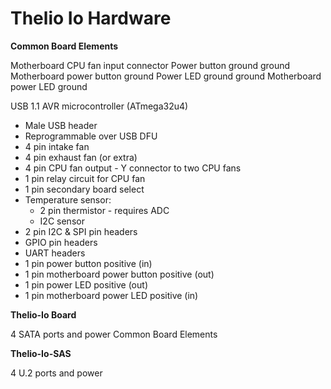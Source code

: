 # Thelio Io Hardware

**Common Board Elements**

Motherboard CPU fan input connector
Power button ground ground
Motherboard power button ground
Power LED ground ground
Motherboard power LED ground

USB 1.1 AVR microcontroller (ATmega32u4)
- Male USB header
- Reprogrammable over USB DFU
- 4 pin intake fan
- 4 pin exhaust fan (or extra)
- 4 pin CPU fan output - Y connector to two CPU fans
- 1 pin relay circuit for CPU fan
- 1 pin secondary board select
- Temperature sensor:
    - 2 pin thermistor - requires ADC
    - I2C sensor
- 2 pin I2C & SPI pin headers
- GPIO pin headers
- UART headers
- 1 pin power button positive (in)
- 1 pin motherboard power button positive (out)
- 1 pin power LED positive (out)
- 1 pin motherboard power LED positive (in)

**Thelio-Io Board**

4 SATA ports and power
Common Board Elements

**Thelio-Io-SAS**

4 U.2 ports and power
